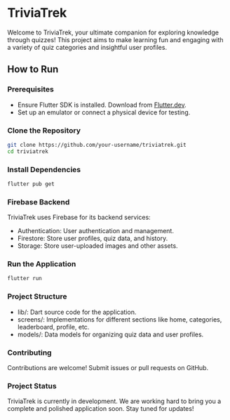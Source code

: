 # TriviaTrek

Welcome to TriviaTrek, your ultimate companion for exploring knowledge through quizzes! This project aims to make learning fun and engaging with a variety of quiz categories and insightful user profiles.

## How to Run

### Prerequisites

- Ensure Flutter SDK is installed. Download from [Flutter.dev](https://flutter.dev).
- Set up an emulator or connect a physical device for testing.

### Clone the Repository

```bash
git clone https://github.com/your-username/triviatrek.git
cd triviatrek
```

### Install Dependencies

```bash
flutter pub get
```

### Firebase Backend

TriviaTrek uses Firebase for its backend services:

- Authentication: User authentication and management.
- Firestore: Store user profiles, quiz data, and history.
- Storage: Store user-uploaded images and other assets.

### Run the Application

```bash
flutter run
```

### Project Structure

- lib/: Dart source code for the application.
- screens/: Implementations for different sections like home, categories, leaderboard, profile, etc.
- models/: Data models for organizing quiz data and user profiles.

### Contributing

Contributions are welcome! Submit issues or pull requests on GitHub.

### Project Status

TriviaTrek is currently in development. We are working hard to bring you a complete and polished application soon. Stay tuned for updates!
